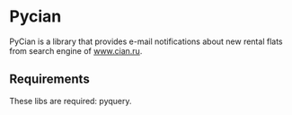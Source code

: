 Pycian
======

PyCian is a library that provides e-mail notifications about new rental flats from search engine of www.cian.ru.

Requirements
----
These libs are required: pyquery.
